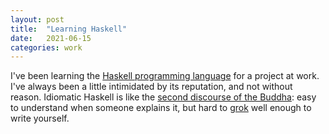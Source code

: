 ```yaml
---
layout: post
title:  "Learning Haskell"
date:   2021-06-15
categories: work
---
```


I've been learning the [Haskell programming language](https://en.wikipedia.org/wiki/Haskell_(programming_language)) for a project at work. I've always been a little intimidated by its reputation, and not without reason. Idiomatic Haskell is like the [second discourse of the Buddha](https://en.wikipedia.org/wiki/Anattalakkha%E1%B9%87a_Sutta): easy to understand when someone explains it, but hard to [grok](https://en.wikipedia.org/wiki/Grok) well enough to write yourself.
